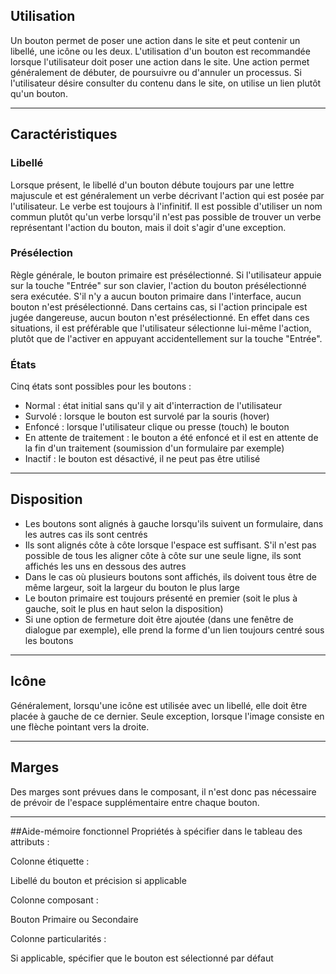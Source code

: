 ## Utilisation
Un bouton permet de poser une action dans le site et peut contenir un libellé, une icône ou les deux. L'utilisation d'un bouton est recommandée lorsque l'utilisateur doit poser une action dans le site. Une action permet généralement de débuter, de poursuivre ou d'annuler un processus. Si l'utilisateur désire consulter du contenu dans le site, on utilise un lien plutôt qu'un bouton.

---
## Caractéristiques
### Libellé
Lorsque présent, le libellé d'un bouton débute toujours par une lettre majuscule et est généralement un verbe décrivant l'action qui est posée par l'utilisateur. Le verbe est toujours à l'infinitif. Il est possible d'utiliser un nom commun plutôt qu'un verbe lorsqu'il n'est pas possible de trouver un verbe représentant l'action du bouton, mais il doit s'agir d'une exception.

### Présélection
Règle générale, le bouton primaire est présélectionné. Si l'utilisateur appuie sur la touche "Entrée" sur son clavier, l'action du bouton présélectionné sera exécutée. S'il n'y a aucun bouton primaire dans l'interface, aucun bouton n'est présélectionné.
Dans certains cas, si l'action principale est jugée dangereuse, aucun bouton n'est présélectionné. En effet dans ces situations, il est préférable que l'utilisateur sélectionne lui-même l'action, plutôt que de l'activer en appuyant accidentellement sur la touche "Entrée".

### États
Cinq états sont possibles pour les boutons :
* Normal : état initial sans qu'il y ait d'interraction de l'utilisateur
* Survolé : lorsque le bouton est survolé par la souris (hover)
* Enfoncé : lorsque l'utilisateur clique ou presse (touch) le bouton
* En attente de traitement : le bouton a été enfoncé et il est en attente de la fin d'un traitement (soumission d'un formulaire par exemple)
* Inactif : le bouton est désactivé, il ne peut pas être utilisé

---
## Disposition
* Les boutons sont alignés à gauche lorsqu'ils suivent un formulaire, dans les autres cas ils sont centrés
* Ils sont alignés côte à côte lorsque l'espace est suffisant. S'il n'est pas possible de tous les aligner côte à côte sur une seule ligne, ils sont affichés les uns en dessous des autres
* Dans le cas où plusieurs boutons sont affichés, ils doivent tous être de même largeur, soit la largeur du bouton le plus large
* Le bouton primaire est toujours présenté en premier (soit le plus à gauche, soit le plus en haut selon la disposition)
* Si une option de fermeture doit être ajoutée (dans une fenêtre de dialogue par exemple), elle prend la forme d'un lien toujours centré sous les boutons

---
## Icône
Généralement, lorsqu'une icône est utilisée avec un libellé, elle doit être placée à gauche de ce dernier. Seule exception, lorsque l'image consiste en une flèche pointant vers la droite.

---
## Marges
Des marges sont prévues dans le composant, il n'est donc pas nécessaire de prévoir de l'espace supplémentaire entre chaque bouton.

---

##Aide-mémoire fonctionnel
Propriétés à spécifier dans le tableau des attributs :

Colonne étiquette :

Libellé du bouton et précision si applicable

Colonne composant :

Bouton Primaire ou Secondaire

Colonne particularités :

Si applicable, spécifier que le bouton est sélectionné par défaut